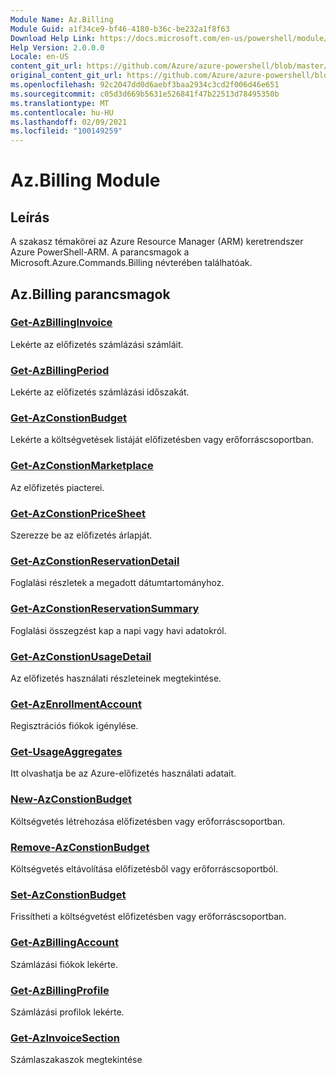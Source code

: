 ```yaml
---
Module Name: Az.Billing
Module Guid: a1f34ce9-bf46-4180-b36c-be232a1f8f63
Download Help Link: https://docs.microsoft.com/en-us/powershell/module/az.billing
Help Version: 2.0.0.0
Locale: en-US
content_git_url: https://github.com/Azure/azure-powershell/blob/master/src/Billing/Billing/help/Az.Billing.md
original_content_git_url: https://github.com/Azure/azure-powershell/blob/master/src/Billing/Billing/help/Az.Billing.md
ms.openlocfilehash: 92c2047dd0d6aebf3baa2934c3cd2f006d46e651
ms.sourcegitcommit: c05d3d669b5631e526841f47b22513d78495350b
ms.translationtype: MT
ms.contentlocale: hu-HU
ms.lasthandoff: 02/09/2021
ms.locfileid: "100149259"
---
```

# Az.Billing Module
## Leírás
A szakasz témakörei az Azure Resource Manager (ARM) keretrendszer Azure PowerShell-ARM. A parancsmagok a Microsoft.Azure.Commands.Billing névterében találhatóak.

## Az.Billing parancsmagok
### [Get-AzBillingInvoice](Get-AzBillingInvoice.md)
Lekérte az előfizetés számlázási számláit.

### [Get-AzBillingPeriod](Get-AzBillingPeriod.md)
Lekérte az előfizetés számlázási időszakát.

### [Get-AzConstionBudget](Get-AzConsumptionBudget.md)
Lekérte a költségvetések listáját előfizetésben vagy erőforráscsoportban.

### [Get-AzConstionMarketplace](Get-AzConsumptionMarketplace.md)
Az előfizetés piacterei.

### [Get-AzConstionPriceSheet](Get-AzConsumptionPriceSheet.md)
Szerezze be az előfizetés árlapját.

### [Get-AzConstionReservationDetail](Get-AzConsumptionReservationDetail.md)
Foglalási részletek a megadott dátumtartományhoz.

### [Get-AzConstionReservationSummary](Get-AzConsumptionReservationSummary.md)
Foglalási összegzést kap a napi vagy havi adatokról.

### [Get-AzConstionUsageDetail](Get-AzConsumptionUsageDetail.md)
Az előfizetés használati részleteinek megtekintése.

### [Get-AzEnrollmentAccount](Get-AzEnrollmentAccount.md)
Regisztrációs fiókok igénylése.

### [Get-UsageAggregates](Get-UsageAggregates.md)
Itt olvashatja be az Azure-előfizetés használati adatait.

### [New-AzConstionBudget](New-AzConsumptionBudget.md)
Költségvetés létrehozása előfizetésben vagy erőforráscsoportban.

### [Remove-AzConstionBudget](Remove-AzConsumptionBudget.md)
Költségvetés eltávolítása előfizetésből vagy erőforráscsoportból.

### [Set-AzConstionBudget](Set-AzConsumptionBudget.md)
Frissítheti a költségvetést előfizetésben vagy erőforráscsoportban.

### [Get-AzBillingAccount](Get-AzBillingAccount.md)
Számlázási fiókok lekérte.

### [Get-AzBillingProfile](Get-AzBillingProfile.md)
Számlázási profilok lekérte.

### [Get-AzInvoiceSection](Get-AzInvoiceSection.md)
Számlaszakaszok megtekintése

